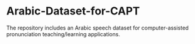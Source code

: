 # Arabic-Dataset-for-CAPT
The repository includes an Arabic speech dataset for computer-assisted pronunciation teaching/learning applications.
